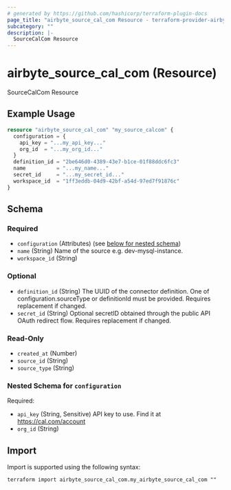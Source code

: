 ```yaml
---
# generated by https://github.com/hashicorp/terraform-plugin-docs
page_title: "airbyte_source_cal_com Resource - terraform-provider-airbyte"
subcategory: ""
description: |-
  SourceCalCom Resource
---
```


# airbyte_source_cal_com (Resource)

SourceCalCom Resource

## Example Usage

```terraform
resource "airbyte_source_cal_com" "my_source_calcom" {
  configuration = {
    api_key = "...my_api_key..."
    org_id  = "...my_org_id..."
  }
  definition_id = "2be646d0-4389-43e7-b1ce-01f88ddc6fc3"
  name          = "...my_name..."
  secret_id     = "...my_secret_id..."
  workspace_id  = "1ff3eddb-04d9-42bf-a54d-97ed7f91876c"
}
```

<!-- schema generated by tfplugindocs -->
## Schema

### Required

- `configuration` (Attributes) (see [below for nested schema](#nestedatt--configuration))
- `name` (String) Name of the source e.g. dev-mysql-instance.
- `workspace_id` (String)

### Optional

- `definition_id` (String) The UUID of the connector definition. One of configuration.sourceType or definitionId must be provided. Requires replacement if changed.
- `secret_id` (String) Optional secretID obtained through the public API OAuth redirect flow. Requires replacement if changed.

### Read-Only

- `created_at` (Number)
- `source_id` (String)
- `source_type` (String)

<a id="nestedatt--configuration"></a>
### Nested Schema for `configuration`

Required:

- `api_key` (String, Sensitive) API key to use. Find it at https://cal.com/account
- `org_id` (String)

## Import

Import is supported using the following syntax:

```shell
terraform import airbyte_source_cal_com.my_airbyte_source_cal_com ""
```
